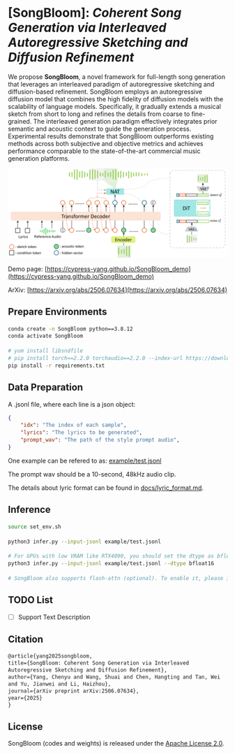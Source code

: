 # [SongBloom]: *Coherent Song Generation via Interleaved Autoregressive Sketching and Diffusion Refinement*

We propose **SongBloom**, a novel framework for full-length song generation that leverages an interleaved paradigm of autoregressive sketching and diffusion-based refinement. SongBloom employs an autoregressive diffusion model that combines the high fidelity of diffusion models with the scalability of language models.
Specifically, it gradually extends a musical sketch from short to long and refines the details from coarse to fine-grained. The interleaved generation paradigm effectively integrates prior semantic and acoustic context to guide the generation process.
Experimental results demonstrate that SongBloom outperforms existing methods across both subjective and objective metrics and achieves performance comparable to the state-of-the-art commercial music generation platforms.

![img](docs/architecture.png)

Demo page:  [https://cypress-yang.github.io/SongBloom_demo](https://cypress-yang.github.io/SongBloom_demo)

ArXiv: [https://arxiv.org/abs/2506.07634](https://arxiv.org/abs/2506.07634)

## Prepare Environments

```bash
conda create -n SongBloom python==3.8.12
conda activate SongBloom

# yum install libsndfile
# pip install torch==2.2.0 torchaudio==2.2.0 --index-url https://download.pytorch.org/whl/cu118 # For different CUDA version
pip install -r requirements.txt
```

## Data Preparation

A  .jsonl file, where each line is a json object:

```json
{
	"idx": "The index of each sample", 
	"lyrics": "The lyrics to be generated",
	"prompt_wav": "The path of the style prompt audio",
}
```

One example can be refered to as: [example/test.jsonl](example/test.jsonl)

The prompt wav should be a 10-second, 48kHz audio clip.

The details about lyric format can be found in [docs/lyric_format.md](docs/lyric_format.md).

## Inference

```bash
source set_env.sh

python3 infer.py --input-jsonl example/test.jsonl

# For GPUs with low VRAM like RTX4090, you should set the dtype as bfloat16
python3 infer.py --input-jsonl example/test.jsonl --dtype bfloat16

# SongBloom also supports flash-attn (optional). To enable it, please install flash-attn (v2.6.3 is used during training) manually and set os.environ['DISABLE_FLASH_ATTN'] = "0" in infer.py:8
```

## TODO List

- [ ] Support Text Description

## Citation

```
@article{yang2025songbloom,
title={SongBloom: Coherent Song Generation via Interleaved Autoregressive Sketching and Diffusion Refinement},
author={Yang, Chenyu and Wang, Shuai and Chen, Hangting and Tan, Wei and Yu, Jianwei and Li, Haizhou},
journal={arXiv preprint arXiv:2506.07634},
year={2025}
}
```

## License

SongBloom (codes and weights) is released under the [Apache License 2.0](https://www.apache.org/licenses/LICENSE-2.0). 
